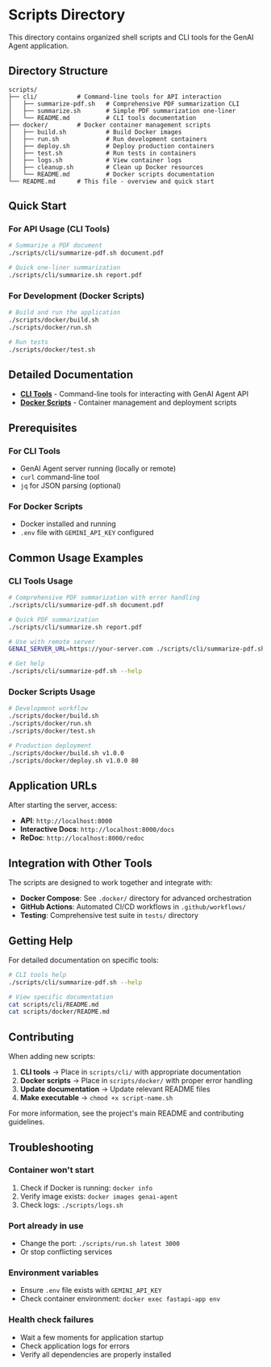 # Scripts Directory

This directory contains organized shell scripts and CLI tools for the GenAI Agent application.

## Directory Structure

```
scripts/
├── cli/           # Command-line tools for API interaction
│   ├── summarize-pdf.sh   # Comprehensive PDF summarization CLI
│   ├── summarize.sh       # Simple PDF summarization one-liner
│   └── README.md          # CLI tools documentation
├── docker/        # Docker container management scripts
│   ├── build.sh           # Build Docker images
│   ├── run.sh             # Run development containers
│   ├── deploy.sh          # Deploy production containers
│   ├── test.sh            # Run tests in containers
│   ├── logs.sh            # View container logs
│   ├── cleanup.sh         # Clean up Docker resources
│   └── README.md          # Docker scripts documentation
└── README.md      # This file - overview and quick start
```

## Quick Start

### For API Usage (CLI Tools)
```bash
# Summarize a PDF document
./scripts/cli/summarize-pdf.sh document.pdf

# Quick one-liner summarization
./scripts/cli/summarize.sh report.pdf
```

### For Development (Docker Scripts)
```bash
# Build and run the application
./scripts/docker/build.sh
./scripts/docker/run.sh

# Run tests
./scripts/docker/test.sh
```

## Detailed Documentation

- **[CLI Tools](cli/README.md)** - Command-line tools for interacting with GenAI Agent API
- **[Docker Scripts](docker/README.md)** - Container management and deployment scripts

## Prerequisites

### For CLI Tools
- GenAI Agent server running (locally or remote)
- `curl` command-line tool
- `jq` for JSON parsing (optional)

### For Docker Scripts
- Docker installed and running
- `.env` file with `GEMINI_API_KEY` configured

## Common Usage Examples

### CLI Tools Usage
```bash
# Comprehensive PDF summarization with error handling
./scripts/cli/summarize-pdf.sh document.pdf

# Quick PDF summarization
./scripts/cli/summarize.sh report.pdf

# Use with remote server
GENAI_SERVER_URL=https://your-server.com ./scripts/cli/summarize-pdf.sh paper.pdf

# Get help
./scripts/cli/summarize-pdf.sh --help
```

### Docker Scripts Usage
```bash
# Development workflow
./scripts/docker/build.sh
./scripts/docker/run.sh
./scripts/docker/test.sh

# Production deployment
./scripts/docker/build.sh v1.0.0
./scripts/docker/deploy.sh v1.0.0 80
```

## Application URLs

After starting the server, access:

- **API**: `http://localhost:8000`
- **Interactive Docs**: `http://localhost:8000/docs`
- **ReDoc**: `http://localhost:8000/redoc`

## Integration with Other Tools

The scripts are designed to work together and integrate with:

- **Docker Compose**: See `.docker/` directory for advanced orchestration
- **GitHub Actions**: Automated CI/CD workflows in `.github/workflows/`
- **Testing**: Comprehensive test suite in `tests/` directory

## Getting Help

For detailed documentation on specific tools:

```bash
# CLI tools help
./scripts/cli/summarize-pdf.sh --help

# View specific documentation
cat scripts/cli/README.md
cat scripts/docker/README.md
```

## Contributing

When adding new scripts:

1. **CLI tools** → Place in `scripts/cli/` with appropriate documentation
2. **Docker scripts** → Place in `scripts/docker/` with proper error handling
3. **Update documentation** → Update relevant README files
4. **Make executable** → `chmod +x script-name.sh`

For more information, see the project's main README and contributing guidelines.

## Troubleshooting

### Container won't start
1. Check if Docker is running: `docker info`
2. Verify image exists: `docker images genai-agent`
3. Check logs: `./scripts/logs.sh`

### Port already in use
- Change the port: `./scripts/run.sh latest 3000`
- Or stop conflicting services

### Environment variables
- Ensure `.env` file exists with `GEMINI_API_KEY`
- Check container environment: `docker exec fastapi-app env`

### Health check failures
- Wait a few moments for application startup
- Check application logs for errors
- Verify all dependencies are properly installed
